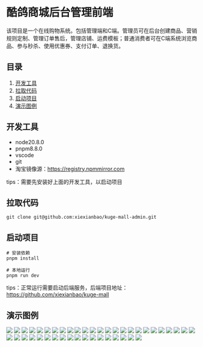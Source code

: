 # 酷鸽商城后台管理前端

该项目是一个在线购物系统。包括管理端和C端。管理员可在后台创建商品、营销规则定制、管理订单售后，管理店铺、运费模板；普通消费者可在C端系统浏览商品、参与秒杀、使用优惠券、支付订单、退换货。

## 目录
1. [开发工具](#开发工具)
1. [拉取代码](#拉取代码)
1. [启动项目](#启动项目)
1. [演示图例](#演示图例)


## 开发工具
* node20.8.0
* pnpm8.8.0
* vscode
* git
* 淘宝镜像源：https://registry.npmmirror.com

tips：需要先安装好上面的开发工具，以启动项目

## 拉取代码
```shell
git clone git@github.com:xiexianbao/kuge-mall-admin.git
```

## 启动项目
```shell
# 安装依赖
pnpm install

# 本地运行
pnpm run dev
```
tips：正常运行需要启动后端服务，后端项目地址：https://github.com/xiexianbao/kuge-mall

## 演示图例
<div>
  <img src="/document/img/用户管理.png" />
  <img src="/document/img/添加用户.png" />
  <img src="/document/img/编辑用户.png" />
  <img src="/document/img/修改密码.png" />
  <img src="/document/img/角色管理.png" />
  <img src="/document/img/添加角色.png" />
  <img src="/document/img/编辑角色.png" />
  <img src="/document/img/菜单管理.png" />
  <img src="/document/img/添加菜单.png" />
  <img src="/document/img/编辑菜单.png" />
  <img src="/document/img/字典管理.png" />
  <img src="/document/img/添加字典类型.png" />
  <img src="/document/img/字典值列表.png" />
  <img src="/document/img/添加字典值.png" />
  <img src="/document/img/分类管理.png" />
  <img src="/document/img/添加分类.png" />
  <img src="/document/img/编辑分类.png" />
  <img src="/document/img/品牌管理.png" />
  <img src="/document/img/添加品牌.png" />
  <img src="/document/img/编辑品牌.png" />
  <img src="/document/img/商品管理.png" />
  <img src="/document/img/添加商品.png" />
  <img src="/document/img/编辑商品.png" />
  <img src="/document/img/活动管理.png" />
  <img src="/document/img/添加活动.png" />
  <img src="/document/img/编辑活动.png" />
  <img src="/document/img/秒杀管理.png" />
  <img src="/document/img/添加秒杀活动.png" />
  <img src="/document/img/编辑秒杀活动.png" />
  <img src="/document/img/优惠券管理.png" />
  <img src="/document/img/添加优惠券.png" />
  <img src="/document/img/编辑优惠券.png" />
  <img src="/document/img/订单列表.png" />
  <img src="/document/img/订单详情.png" />
  <img src="/document/img/售后管理.png" />
  <img src="/document/img/售后详情.png" />
  <img src="/document/img/店铺管理.png" />
  <img src="/document/img/添加店铺.png" />
  <img src="/document/img/编辑店铺.png" />
  <img src="/document/img/运费模板.png" />
  <img src="/document/img/添加运费模板.png" />
  <img src="/document/img/编辑运费模板.png" />
  <img src="/document/img/首页配置.png" />
</div>
